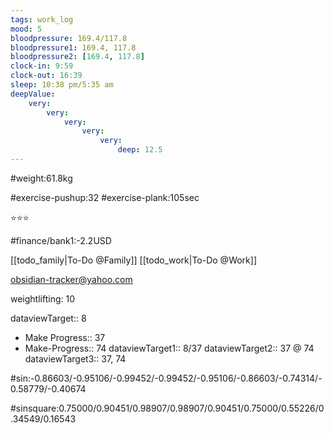 ```yaml
---
tags: work_log
mood: 5
bloodpressure: 169.4/117.8
bloodpressure1: 169.4, 117.8
bloodpressure2: [169.4, 117.8]
clock-in: 9:59
clock-out: 16:39
sleep: 10:38 pm/5:35 am
deepValue: 
    very: 
        very: 
            very: 
                very: 
                    very: 
                        deep: 12.5
---
```


#weight:61.8kg

#exercise-pushup:32
#exercise-plank:105sec


⭐⭐⭐


#finance/bank1:-2.2USD

[[todo_family|To-Do @Family]]
[[todo_work|To-Do @Work]]

obsidian-tracker@yahoo.com

weightlifting: 10

dataviewTarget:: 8
- Make Progress:: 37
- Make-Progress:: 74
dataviewTarget1:: 8/37
dataviewTarget2:: 37 @ 74
dataviewTarget3:: 37, 74

#sin:-0.86603/-0.95106/-0.99452/-0.99452/-0.95106/-0.86603/-0.74314/-0.58779/-0.40674

#sinsquare:0.75000/0.90451/0.98907/0.98907/0.90451/0.75000/0.55226/0.34549/0.16543

